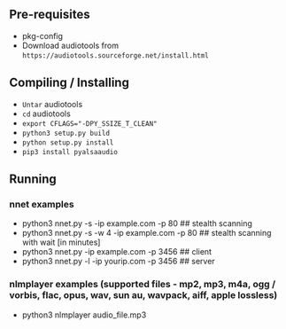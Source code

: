## Pre-requisites ##
* pkg-config
* Download audiotools from `https://audiotools.sourceforge.net/install.html`

## Compiling / Installing ##
* `Untar` audiotools
* `cd` audiotools
* `export CFLAGS="-DPY_SSIZE_T_CLEAN"`
* `python3 setup.py build`
* `python setup.py install`
* `pip3 install pyalsaaudio`

## Running ##
### nnet examples ###
* python3 nnet.py -s -ip example.com -p 80 ## stealth scanning
* python3 nnet.py -s -w 4 -ip example.com -p 80 ## stealth scanning with wait [in minutes]
* python3 nnet.py -ip example.com -p 3456 ## client
* python3 nnet.py -l -ip yourip.com -p 3456 ## server
### nlmplayer examples (supported files - mp2, mp3, m4a, ogg / vorbis, flac, opus, wav, sun au, wavpack, aiff, apple lossless) ###
* python3 nlmplayer audio_file.mp3
